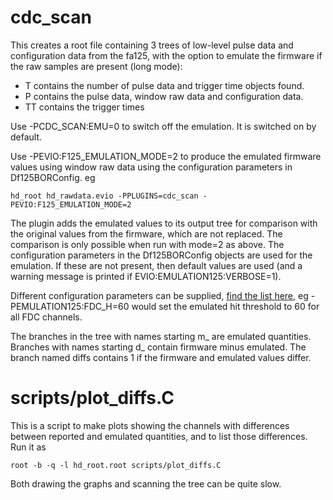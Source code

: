 # cdc_scan

This creates a root file containing 3 trees of low-level pulse data and configuration data from the fa125, with the option to emulate the firmware if the raw samples are present (long mode):

- T contains the number of pulse data and trigger time objects found.
- P contains the pulse data, window raw data and configuration data.
- TT contains the trigger times

Use -PCDC_SCAN:EMU=0 to switch off the emulation.  It is switched on by default.

Use -PEVIO:F125_EMULATION_MODE=2 to produce the emulated firmware values using window raw data using the configuration parameters in Df125BORConfig. 
eg
```
hd_root hd_rawdata.evio -PPLUGINS=cdc_scan -PEVIO:F125_EMULATION_MODE=2 
```

The plugin adds the emulated values to its output tree for comparison with the original values from the firmware, which are not replaced.  The comparison is only possible when run with mode=2 as above. The configuration parameters in the Df125BORConfig objects are used for the emulation. If these are not present, then default values are used (and a warning message is printed if EVIO:EMULATION125:VERBOSE=1). 

Different configuration parameters can be supplied, [find the list here](https://github.com/JeffersonLab/halld_recon/blob/master/src/libraries/DAQ/Df125EmulatorAlgorithm_v2.cc), eg -PEMULATION125:FDC_H=60 would set the emulated hit threshold to 60 for all FDC channels.   

The branches in the tree with names starting m_ are emulated quantities. Branches with names starting d_ contain firmware minus emulated. The branch named diffs contains 1 if the firmware and emulated values differ.

# scripts/plot_diffs.C
This is a script to make plots showing the channels with differences between reported and emulated quantities, and to list those differences.
Run it as
```
root -b -q -l hd_root.root scripts/plot_diffs.C
```
Both drawing the graphs and scanning the tree can be quite slow.

